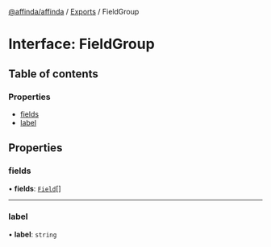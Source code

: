 [@affinda/affinda](../README.md) / [Exports](../modules.md) / FieldGroup

# Interface: FieldGroup

## Table of contents

### Properties

- [fields](FieldGroup.md#fields)
- [label](FieldGroup.md#label)

## Properties

### fields

• **fields**: [`Field`](Field.md)[]

___

### label

• **label**: `string`
